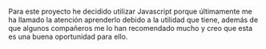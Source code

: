 Para este proyecto he decidido utilizar Javascript porque últimamente me ha llamado la atención aprenderlo debido a la utilidad que tiene, además de que algunos compañeros me lo han recomendado mucho y creo que esta es una buena oportunidad para ello.
